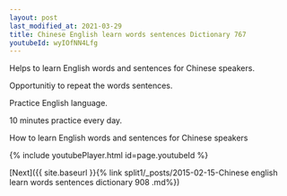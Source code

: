 ```yaml
---
layout: post
last_modified_at: 2021-03-29
title: Chinese English learn words sentences Dictionary 767 
youtubeId: wyIOfNN4Lfg
---
```

 
 
Helps to learn English words and sentences for Chinese speakers.

Opportunitiy to repeat the words sentences. 

Practice English language. 
 
10 minutes practice every day. 
 
How to learn English words and sentences for Chinese speakers 
 
{% include youtubePlayer.html id=page.youtubeId %}
 
 
[Next]({{ site.baseurl }}{% link  split1/_posts/2015-02-15-Chinese english learn words sentences dictionary 908 .md%})
 
